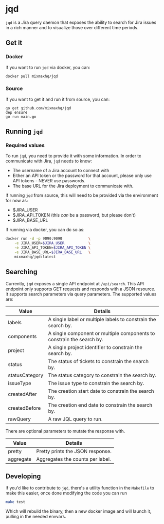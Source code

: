 # jqd
`jqd` is a Jira query daemon that exposes the ability to search for Jira
issues in a rich manner and to visualize those over different time periods.


## Get it
### Docker
If you want to run `jqd` via docker, you can:

```sh
docker pull mixmaxhq/jqd
```


### Source
If you want to get it and run it from source, you can:

```
go get github.com/mixmaxhq/jqd
dep ensure
go run main.go
```

## Running `jqd`

### Required values

To run `jqd`, you need to provide it with some information. In order to
communicate with Jira, `jqd` needs to know:

 - The username of a Jira account to connect with
 - Either an API token or the password for that account, please only use
   API tokens - NEVER use passwords.
 - The base URL for the Jira deployment to communicate with.
 
If running `jqd` from source, this will need to be provided via the environment
for now as:

 - $JIRA_USER
 - $JIRA_API_TOKEN (this _can_ be a password, but please don't)
 - $JIRA_BASE_URL
 
If running via docker, you can do so as:

```sh
docker run -d -p 9090:9090            \
    -e JIRA_USER=$JIRA_USER           \
    -e JIRA_API_TOKEN=$JIRA_API_TOKEN \
    -e JIRA_BASE_URL=$JIRA_BASE_URL   \
    mixmaxhq/jqd:latest
```

## Searching

Currently, `jqd` exposes a single API endpoint at `/api/search`. This API
endpoint only supports GET requests and responds with a JSON resource. It
supports search parameters via query parameters. The supported values are:

| Value | Details |
| ----- | ------- |
| labels | A single label or multiple labels to constrain the search by. |
| components | A single component or multiple components to constrain the search by. |
| project | A single project identifier to constrain the search by. |
| status | The status of tickets to constrain the search by. |
| statusCategory | The status category to constrain the search by. |
| issueType | The issue type to constrain the search by. |
| createdAfter | The creation start date to constrain the search by. |
| createdBefore | The creation end date to constrain the search by. |
| rawQuery | A raw JQL query to run. |

There are optional parameters to mutate the response with.

| Value | Details |
| ----- | ------- |
| pretty | Pretty prints the JSON response. |
| aggregate | Aggregates the counts per label. |


## Developing

If you'd like to contribute to `jqd`, there's a utility function in the
`Makefile` to make this easier, once done modifying the code you can run

```sh
make test
```

Which will rebuild the binary, then a new docker image and will launch it,
pulling in the needed envvars.
